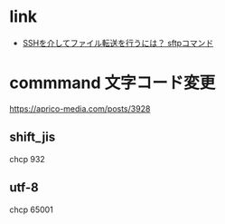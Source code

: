 # link
- [SSHを介してファイル転送を行うには？ sftpコマンド](https://atmarkit.itmedia.co.jp/ait/articles/1505/20/news004.html#:~:text=%E3%81%99%E3%82%8B%E3%81%AB%E3%81%AF%EF%BC%9F-,sftp%E3%82%B3%E3%83%9E%E3%83%B3%E3%83%89%E3%81%AE%E6%A6%82%E8%A6%81,%E6%80%A7%E3%81%8C%E7%A2%BA%E4%BF%9D%E3%81%95%E3%82%8C%E3%81%BE%E3%81%99%E3%80%82)

# commmand 文字コード変更
https://aprico-media.com/posts/3928

## shift_jis
 chcp 932
## utf-8
 chcp 65001
